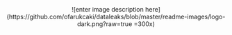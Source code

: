 <center>
![enter image description here](https://github.com/ofarukcaki/dataleaks/blob/master/readme-images/logo-dark.png?raw=true =300x)
</center>
